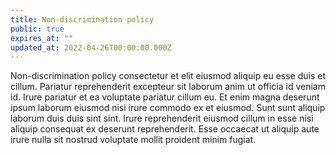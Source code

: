 ```yaml
---
title: Non-discrimination policy
public: true
expires_at: ""
updated_at: 2022-04-26T00:00:00.000Z
---
```

Non-discrimination policy consectetur et elit eiusmod aliquip eu esse duis et cillum. Pariatur reprehenderit excepteur sit laborum anim ut officia id veniam id. Irure pariatur et ea voluptate pariatur cillum eu. Et enim magna deserunt ipsum laborum eiusmod nisi irure commodo ex et eiusmod. Sunt sunt aliquip laborum duis duis sint sint. Irure reprehenderit eiusmod cillum in esse nisi aliquip consequat ex deserunt reprehenderit. Esse occaecat ut aliquip aute irure nulla sit nostrud voluptate mollit proident minim fugiat.
